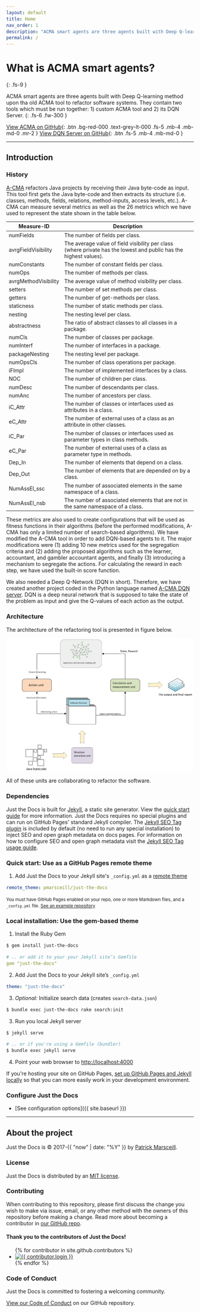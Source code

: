 ```yaml
---
layout: default
title: Home
nav_order: 1
description: "ACMA smart agents are three agents built with Deep Q-learning method upon the old ACMA tool to refactor software systems"
permalink: /
---
```


# What is ACMA smart agents?
{: .fs-9 }

ACMA smart agents are three agents built with Deep Q-learning method upon tha old ACMA tool to refactor software systems. They contain two tools which must be run together: 1) custom ACMA tool and 2) its DQN Server.
{: .fs-6 .fw-300 }

[View ACMA on GitHub](https://github.com/hrahmadi71/a-cma){: .btn .bg-red-000 .text-grey-lt-000 .fs-5 .mb-4 .mb-md-0 .mr-2 } [View DQN Server on GitHub](https://github.com/hrahmadi71/acma_dqn_server){: .btn .fs-5 .mb-4 .mb-md-0 }

---

## Introduction

### History
[A-CMA](https://github.com/hrahmadi71/a-cma/) refactors Java projects by receiving their Java byte-code as input. This tool first gets the Java byte-code and then extracts its structure (i.e. classes, methods, fields, relations, method-inputs, access levels, etc.). A-CMA can measure several metrics as well as the 26 metrics which we have used to represent the state shown in the table below.


|     Measure-ID      |     Description                                                                                                 |
|---------------------|-----------------------------------------------------------------------------------------------------------------|
| numFields           |     The number of fields   per class.                                                                           |
| avrgFieldVisibility |     The   average value of field visibility per   class (where private has the lowest and public has the highest values).|
| numConstants        |     The number of constant   fields per class. |
| numOps              |     The number of methods   per  class. |
| avrgMethodVisibility|     The average value of   method visibility per class. |
| setters             |     The number of set methods   per class. |
| getters             |     The number of   get-methods per class. |
| staticness          |     The number of static methods   per class. |
| nesting             |     The nesting level per   class. |
| abstractness        |     The ratio of abstract   classes to all classes in a package. |
| numCls              |     The number of classes per   package. |
| numInterf           |     The number of   interfaces in a package. |
| packageNesting      |     The nesting level per   package. |
| numOpsCls           |     The number of class operations   per package. |
| iFImpl              |     The number of   implemented interfaces by a class. |
| NOC                 |     The number of children   per class. |
| numDesc             |     The number of descendants   per class. |
| numAnc              |     The number of ancestors   per class. |
| iC_Attr             |     The number of classes   or interfaces used as attributes in a class. |
| eC_Attr             |     The number of external uses   of a class as an attribute in other classes. |
| iC_Par              |     The number of classes   or interfaces used as parameter types in class methods. |
| eC_Par              |     The number of external uses   of a class as parameter type in methods. |
| Dep_In              |     The number of elements   that depend on a class. |
| Dep_Out             |     The number of elements that   are depended on by a class. |
| NumAssEl_ssc        |     The number of associated   elements in the same namespace of a class. |
| NumAssEl_nsb        |     The number of   associated elements that are not in the same namespace of a class. |

These metrics are also used to create configurations that will be used as fitness functions in their algorithms (before the performed modifications, A-CMA has only a limited number of search-based algorithms). We have modified the A-CMA tool in order to add DQN-based agents to it. The major modifications were (1) adding 10 new metrics used for the segregation criteria and (2) adding the proposed algorithms such as the learner, accountant, and gambler accountant agents, and finally (3) introducing a mechanism to segregate the actions. For calculating the reward in each step, we have used the built-in score function.

We also needed a Deep Q-Network (DQN in short). Therefore, we have created another project coded in the Python language named [A-CMA DQN server](https://github.com/hrahmadi71/acma_dqn_server). DQN is a deep neural network that is supposed to take the state of the problem as input and give the Q-values of each action as the output.

### Architecture
The architecture of the refactoring tool is presented in figure below.

![ACMA Architecture](/media/arch.tif)

All of these units are collaborating to refactor the software.
### Dependencies

Just the Docs is built for [Jekyll](https://jekyllrb.com), a static site generator. View the [quick start guide](https://jekyllrb.com/docs/) for more information. Just the Docs requires no special plugins and can run on GitHub Pages' standard Jekyll compiler. The [Jekyll SEO Tag plugin](https://github.com/jekyll/jekyll-seo-tag) is included by default (no need to run any special installation) to inject SEO and open graph metadata on docs pages. For information on how to configure SEO and open graph metadata visit the [Jekyll SEO Tag usage guide](https://jekyll.github.io/jekyll-seo-tag/usage/).

### Quick start: Use as a GitHub Pages remote theme

1. Add Just the Docs to your Jekyll site's `_config.yml` as a [remote theme](https://blog.github.com/2017-11-29-use-any-theme-with-github-pages/)
```yaml
remote_theme: pmarsceill/just-the-docs
```
<small>You must have GitHub Pages enabled on your repo, one or more Markdown files, and a `_config.yml` file. [See an example repository](https://github.com/pmarsceill/jtd-remote)</small>

### Local installation: Use the gem-based theme

1. Install the Ruby Gem
```bash
$ gem install just-the-docs
```
```yaml
# .. or add it to your your Jekyll site’s Gemfile
gem "just-the-docs"
```
2. Add Just the Docs to your Jekyll site’s `_config.yml`
```yaml
theme: "just-the-docs"
```
3. _Optional:_ Initialize search data (creates `search-data.json`)
```bash
$ bundle exec just-the-docs rake search:init
```
3. Run you local Jekyll server
```bash
$ jekyll serve
```
```bash
# .. or if you're using a Gemfile (bundler)
$ bundle exec jekyll serve
```
4. Point your web browser to [http://localhost:4000](http://localhost:4000)

If you're hosting your site on GitHub Pages, [set up GitHub Pages and Jekyll locally](https://help.github.com/en/articles/setting-up-your-github-pages-site-locally-with-jekyll) so that you can more easily work in your development environment.

### Configure Just the Docs

- [See configuration options]({{ site.baseurl }})

---

## About the project

Just the Docs is &copy; 2017-{{ "now" | date: "%Y" }} by [Patrick Marsceill](http://patrickmarsceill.com).

### License

Just the Docs is distributed by an [MIT license](https://github.com/pmarsceill/just-the-docs/tree/master/LICENSE.txt).

### Contributing

When contributing to this repository, please first discuss the change you wish to make via issue,
email, or any other method with the owners of this repository before making a change. Read more about becoming a contributor in [our GitHub repo](https://github.com/pmarsceill/just-the-docs#contributing).

#### Thank you to the contributors of Just the Docs!

<ul class="list-style-none">
{% for contributor in site.github.contributors %}
  <li class="d-inline-block mr-1">
     <a href="{{ contributor.html_url }}"><img src="{{ contributor.avatar_url }}" width="32" height="32" alt="{{ contributor.login }}"/></a>
  </li>
{% endfor %}
</ul>

### Code of Conduct

Just the Docs is committed to fostering a welcoming community.

[View our Code of Conduct](https://github.com/pmarsceill/just-the-docs/tree/master/CODE_OF_CONDUCT.md) on our GitHub repository.
